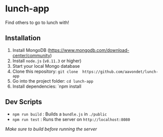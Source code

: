 # lunch-app
Find others to go to lunch with!

## Installation 
1. Install MongoDB (https://www.mongodb.com/download-center/community)
2. Install `node.js` (`v8.11.3` or higher)
3. Start your local Mongo database
4. Clone this repository: `git clone  https://github.com/aavondet/lunch-app`
5. Go into the project folder: `cd lunch-app`
6. Install dependencies: `npm install

## Dev Scripts
- `npm run build` : Builds a `bundle.js` in `./public`
- `npm run test` : Runs the server on `http://localhost:8080`

*Make sure to build before running the server*
